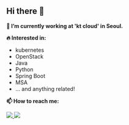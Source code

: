 ## Hi there 👋

<b> 🏬 I’m currently working at 'kt cloud' in Seoul. </b>

<b> 🔥 Interested in: </b>
- kubernetes  
- OpenStack  
- Java  
- Python  
- Spring Boot  
- MSA  
- ... and anything related!  

<b> 📫 How to reach me: </b>

<a href="mailto:aoc55.soft@gmail.com" target="_blank">
<img src="https://img.shields.io/badge/Gmail-D14836?style=for-the-badge&logo=gmail&logoColor=white"/>
</a>

<a href="https://www.linkedin.com/in/geonhui-kim/" target="_blank">
<img src="https://img.shields.io/badge/linkedin-%230077B5.svg?style=for-the-badge&logo=linkedin&logoColor=white"/>
</a>


<!--
**aoc55/aoc55** is a ✨ _special_ ✨ repository because its `README.md` (this file) appears on your GitHub profile.

Here are some ideas to get you started:

- 🔭 I’m currently working on ...
- 🌱 I’m currently learning ...
- 👯 I’m looking to collaborate on ...
- 🤔 I’m looking for help with ...
- 💬 Ask me about ...
- 📫 How to reach me: ...
- 😄 Pronouns: ...
- ⚡ Fun fact: ...
-->
